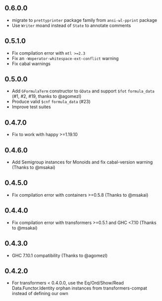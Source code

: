 ## 0.6.0.0

* migrate to `prettyprinter` package family from `ansi-wl-pprint` package
* Use `Writer` moand instead of `State` to annotate comments

## 0.5.1.0

* Fix compilation error with `mtl >=2.3`
* Fix an `-Woperator-whitespace-ext-conflict` warning
* Fix cabal warnings

## 0.5.0.0

* Add `GFormulaTerm` constructor to `GData` and support `$fot` `formula_data` (#1, #2, #19, thanks to @agomezl)
* Produce valid `$cnf` `formula_data` (#23)
* Improve test suites

## 0.4.7.0

* Fix to work with happy >=1.19.10

## 0.4.6.0

* Add Semigroup instances for Monoids and fix cabal-version warning (Thanks to @msakai)

## 0.4.5.0

* Fix compilation error with containers >=0.5.8 (Thanks to @msakai)

## 0.4.4.0

* Fix compilation error with transformers >=0.5.1 and GHC <7.10 (Thanks to @msakai)

## 0.4.3.0

* GHC 7.10.1 compatibility (Thanks to @agomezl)

## 0.4.2.0

* For transformers < 0.4.0.0, use the Eq/Ord/Show/Read Data.Functor.Identity orphan instances
  from transformers-compat instead of defining our own
